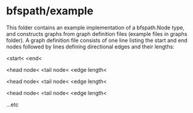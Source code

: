 bfspath/example
===============

This folder contains an example implementation of a bfspath.Node type, and constructs graphs from graph definition files (example files in graphs folder). A graph definition file consists of one line listing the start and end nodes followed by lines defining directional edges and their lengths:

&lt;start&lt; &lt;end&lt;

&lt;head node&lt; &lt;tail node&lt; &lt;edge length&lt;

&lt;head node&lt; &lt;tail node&lt; &lt;edge length&lt;

&lt;head node&lt; &lt;tail node&lt; &lt;edge length&lt;

...etc